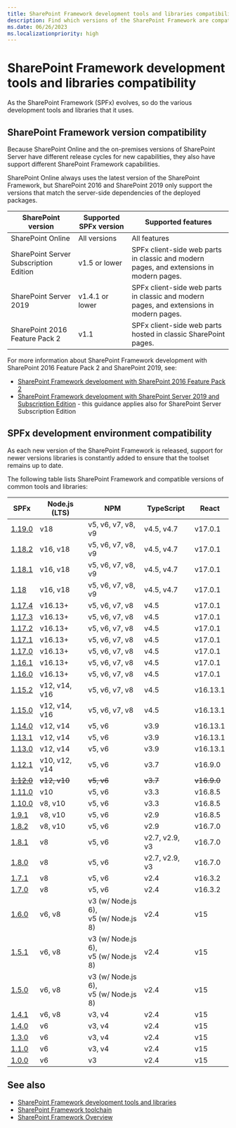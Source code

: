```yaml
---
title: SharePoint Framework development tools and libraries compatibility
description: Find which versions of the SharePoint Framework are compatible with each version of SharePoint, development tools and libraries.
ms.date: 06/26/2023
ms.localizationpriority: high
---
```

# SharePoint Framework development tools and libraries compatibility

As the SharePoint Framework (SPFx) evolves, so do the various development tools and libraries that it uses.

## SharePoint Framework version compatibility

Because SharePoint Online and the on-premises versions of SharePoint Server have different release cycles for new capabilities, they also have support different SharePoint Framework capabilities.

SharePoint Online always uses the latest version of the SharePoint Framework, but SharePoint 2016 and SharePoint 2019 only support the versions that match the server-side dependencies of the deployed packages.

|       SharePoint version               | Supported SPFx version |                                   Supported features                                    |
| ---------------------------------------| ---------------------- | --------------------------------------------------------------------------------------- |
| SharePoint Online                      | All versions           | All features                                                                            |
| SharePoint Server Subscription Edition | v1.5 or lower        | SPFx client-side web parts in classic and modern pages, and extensions in modern pages. |
| SharePoint Server 2019                 | v1.4.1 or lower        | SPFx client-side web parts in classic and modern pages, and extensions in modern pages. |
| SharePoint 2016 Feature Pack 2         | v1.1                   | SPFx client-side web parts hosted in classic SharePoint pages.                          |

For more information about SharePoint Framework development with SharePoint 2016 Feature Pack 2 and SharePoint 2019, see:

- [SharePoint Framework development with SharePoint 2016 Feature Pack 2](sharepoint-2016-support.md)
- [SharePoint Framework development with SharePoint Server 2019 and Subscription Edition](sharepoint-2019-and-subscription-edition-support.md) - this guidance applies also for SharePoint Server Subscription Edition

## SPFx development environment compatibility

As each new version of the SharePoint Framework is released, support for newer versions libraries is constantly added to ensure that the toolset remains up to date.

The following table lists SharePoint Framework and compatible versions of common tools and libraries:

|              SPFx               |   Node.js (LTS) |                    NPM                    |   TypeScript   |    React    |
| ------------------------------- | --------------- | ----------------------------------------- | -------------- | ----------- |
| [1.19.0](release-1.19.md)       | v18             | v5, v6, v7, v8, v9                        | v4.5, v4.7     | v17.0.1     |
| [1.18.2](release-1.18.2.md)     | v16, v18        | v5, v6, v7, v8, v9                        | v4.5, v4.7     | v17.0.1     |
| [1.18.1](release-1.18.1.md)     | v16, v18        | v5, v6, v7, v8, v9                        | v4.5, v4.7     | v17.0.1     |
| [1.18](release-1.18.md)         | v16, v18        | v5, v6, v7, v8, v9                        | v4.5, v4.7     | v17.0.1     |
| [1.17.4](release-1.17.4.md)     | v16.13+         | v5, v6, v7, v8                            | v4.5           | v17.0.1     |
| [1.17.3](release-1.17.3.md)     | v16.13+         | v5, v6, v7, v8                            | v4.5           | v17.0.1     |
| [1.17.2](release-1.17.2.md)     | v16.13+         | v5, v6, v7, v8                            | v4.5           | v17.0.1     |
| [1.17.1](release-1.17.1.md)     | v16.13+         | v5, v6, v7, v8                            | v4.5           | v17.0.1     |
| [1.17.0](release-1.17.md)       | v16.13+         | v5, v6, v7, v8                            | v4.5           | v17.0.1     |
| [1.16.1](release-1.16.1.md)     | v16.13+         | v5, v6, v7, v8                            | v4.5           | v17.0.1     |
| [1.16.0](release-1.16.md)       | v16.13+         | v5, v6, v7, v8                            | v4.5           | v17.0.1     |
| [1.15.2](release-1.15.2.md)     | v12, v14, v16   | v5, v6, v7, v8                            | v4.5           | v16.13.1    |
| [1.15.0](release-1.15.md)       | v12, v14, v16   | v5, v6, v7, v8                            | v4.5           | v16.13.1    |
| [1.14.0](release-1.14.md)       | v12,  v14       | v5, v6                                    | v3.9           | v16.13.1    |
| [1.13.1](release-1.13.1.md)     | v12,  v14       | v5, v6                                    | v3.9           | v16.13.1    |
| [1.13.0](release-1.13.md)       | v12,  v14       | v5, v6                                    | v3.9           | v16.13.1    |
| [1.12.1](release-1.12.1.md)     | v10, v12,  v14  | v5, v6                                    | v3.7           | v16.9.0     |
| ~~[1.12.0](release-1.12.0.md)~~ | ~~v12,  v10~~   | ~~v5, v6~~                                | ~~v3.7~~       | ~~v16.9.0~~ |
| [1.11.0](release-1.11.0.md)     | v10             | v5, v6                                    | v3.3           | v16.8.5     |
| [1.10.0](release-1.10.0.md)     | v8,  v10        | v5, v6                                    | v3.3           | v16.8.5     |
| [1.9.1](release-1.9.1.md)       | v8,  v10        | v5, v6                                    | v2.9           | v16.8.5     |
| [1.8.2](release-1.8.2.md)       | v8,  v10        | v5, v6                                    | v2.9           | v16.7.0     |
| [1.8.1](release-1.8.1.md)       | v8              | v5, v6                                    | v2.7, v2.9, v3 | v16.7.0     |
| [1.8.0](release-1.8.0.md)       | v8              | v5, v6                                    | v2.7, v2.9, v3 | v16.7.0     |
| [1.7.1](release-1.7.1.md)       | v8              | v5, v6                                    | v2.4           | v16.3.2     |
| [1.7.0](release-1.7.md)         | v8              | v5, v6                                    | v2.4           | v16.3.2     |
| [1.6.0](release-1.6.md)         | v6,  v8         | v3 (w/ Node.js 6),<br/> v5 (w/ Node.js 8) | v2.4           | v15         |
| [1.5.1](release-1.5.1.md)       | v6,  v8         | v3 (w/ Node.js 6),<br/> v5 (w/ Node.js 8) | v2.4           | v15         |
| [1.5.0](release-1.5.md)         | v6,  v8         | v3 (w/ Node.js 6),<br/> v5 (w/ Node.js 8) | v2.4           | v15         |
| [1.4.1](release-1.4.1.md)       | v6,  v8         | v3, v4                                    | v2.4           | v15         |
| [1.4.0](release-1.4.md)         | v6              | v3, v4                                    | v2.4           | v15         |
| [1.3.0](release-1.3.md)         | v6              | v3, v4                                    | v2.4           | v15         |
| [1.1.0](release-1.1.md)         | v6              | v3, v4                                    | v2.4           | v15         |
| [1.0.0](release-1.0.0.md)       | v6              | v3                                        | v2.4           | v15         |

## See also

- [SharePoint Framework development tools and libraries](tools-and-libraries.md)
- [SharePoint Framework toolchain](toolchain/sharepoint-framework-toolchain.md)
- [SharePoint Framework Overview](sharepoint-framework-overview.md)
